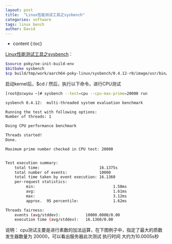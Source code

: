 ```yaml
---
layout: post
title:  "Linux性能测试工具之sysbench"
categories: software
tags: linux bench
author: David
---
```


* content
{:toc}

[Linux性能测试工具之sysbench](https://www.linuxrumen.com/cyml/721.html)：

```bash
$source poky/oe-init-build-env
$bitbake sysbench
$cp build/tmp/work/aarch64-poky-linux/sysbench/0.4.12-r0/image/usr/bin/sysbench 到虚拟机上的nfs server根目录，这里是指/home/renesas/export/rfs。
```

启动kernel后，$cd /
然后，执行以下命令，进行CPU测试

```bash
[root@zcwyou ~]# sysbench --test=cpu --cpu-max-prime=20000 run
```


```bash
sysbench 0.4.12:  multi-threaded system evaluation benchmark

Running the test with following options:
Number of threads: 1

Doing CPU performance benchmark

Threads started!
Done.

Maximum prime number checked in CPU test: 20000


Test execution summary:
    total time:                          16.1375s
    total number of events:              10000
    total time taken by event execution: 16.1360
    per-request statistics:
         min:                                  1.58ms
         avg:                                  1.61ms
         max:                                  3.12ms
         approx.  95 percentile:               1.62ms

Threads fairness:
    events (avg/stddev):           10000.0000/0.00
    execution time (avg/stddev):   16.1360/0.00
```


说明：
cpu测试主要是进行素数的加法运算，在下图例子中，指定了最大的质数发生器数量为 20000，可以看出服务器此次测试 执行时间 大约为10.0005s秒


